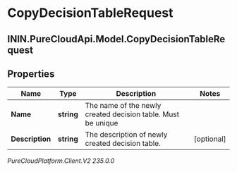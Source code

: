 # CopyDecisionTableRequest

## ININ.PureCloudApi.Model.CopyDecisionTableRequest

## Properties

|Name | Type | Description | Notes|
|------------ | ------------- | ------------- | -------------|
| **Name** | **string** | The name of the newly created decision table. Must be unique | |
| **Description** | **string** | The description of newly created decision table. | [optional] |



_PureCloudPlatform.Client.V2 235.0.0_
